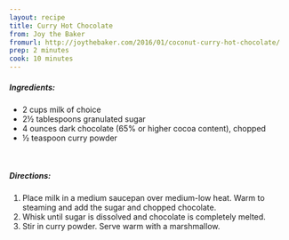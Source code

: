 ```yaml
---
layout: recipe
title: Curry Hot Chocolate
from: Joy the Baker
fromurl: http://joythebaker.com/2016/01/coconut-curry-hot-chocolate/
prep: 2 minutes
cook: 10 minutes
---
```


##### Ingredients:

* 2 cups milk of choice
* 2½ tablespoons granulated sugar
* 4 ounces dark chocolate (65% or higher cocoa content), chopped
* ½ teaspoon curry powder

<br>

##### Directions:

1. Place milk in a medium saucepan over medium-low heat. Warm to steaming and add the sugar and chopped chocolate. 
2. Whisk until sugar is dissolved and chocolate is completely melted. 
3. Stir in curry powder. Serve warm with a marshmallow.

